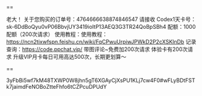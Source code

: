 ==

老大！
关于您购买的订单号：4764666638874846547 请接收
Codex1天卡号：sk-6DdBoQyu0vP06BbvjUY3419ioItP13AEQ3G3TR24QoBpSBh4
配额：1000配额（200次请求）
使用教程：使用教程：https://ncn2tixwfspn.feishu.cn/wiki/FqCPwuUrpiwJPWkD2P2cXSKInDb
记录查询：https://code.ppchat.vip/
带图评论~免费加200次请求
体验卡有200次请求
升级VIP月卡每日可用高达500次，长期更划算～

==


3yFbBi5wf7kM48TXWP0W8jhn5gT6XGAyCjXsPU1KLj7cw4F0#wFLyBDtFSTk7jaimdFeNOBoZtteFhfo6tCZPcuDPUdY
